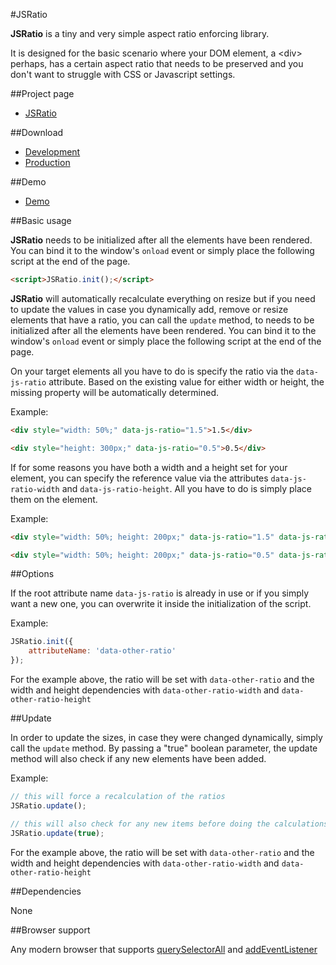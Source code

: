 #JSRatio


**JSRatio** is a tiny and very simple aspect ratio enforcing library.

It is designed for the basic scenario where your DOM element, a &lt;div&gt; perhaps, has a certain aspect ratio that needs to be preserved and you don't want to struggle with CSS or Javascript settings. 

##Project page

- [JSRatio](http://awesomestsite.com/awesomest-projects/js-ratio/)


##Download

- [Development](https://github.com/bbog/JSRatio/blob/master/dist/jsratio.js)
- [Production](https://github.com/bbog/JSRatio/blob/master/dist/jsratio.min.js)


##Demo

- [Demo](http://awesomestsite.com/awesomest-projects/js-ratio/demo/)


##Basic usage

**JSRatio** needs to be initialized after all the elements have been rendered. You can bind it to the window's `onload` event or simply place the following script at the end of the page.


```html
<script>JSRatio.init();</script>
```

**JSRatio** will automatically recalculate everything on resize but if you need to update the values in case you dynamically add, remove or resize elements that have a ratio, you can call the `update` method, to 
needs to be initialized after all the elements have been rendered. You can bind it to the window's `onload` event or simply place the following script at the end of the page.

On your target elements all you have to do is specify the ratio via the `data-js-ratio` attribute. Based on the existing value for either width or height, the missing property will be automatically determined.

Example:

```html
<div style="width: 50%;" data-js-ratio="1.5">1.5</div>

<div style="height: 300px;" data-js-ratio="0.5">0.5</div>
```


If for some reasons you have both a width and a height set for your element, you can specify the reference value via the attributes `data-js-ratio-width` and `data-js-ratio-height`. All you have to do is simply place them on the element.

Example:

```html
<div style="width: 50%; height: 200px;" data-js-ratio="1.5" data-js-ratio-width>1.5</div>

<div style="width: 50%; height: 200px;" data-js-ratio="0.5" data-js-ratio-height>0.5</div>
```


##Options

If the root attribute name `data-js-ratio` is already in use or if you simply want a new one, you can overwrite it inside the initialization of the script.

Example:

```javascript
JSRatio.init({
	attributeName: 'data-other-ratio'
});
```


For the example above, the ratio will be set with `data-other-ratio` and the width and height dependencies with `data-other-ratio-width` and `data-other-ratio-height`


##Update

In order to update the sizes, in case they were changed dynamically, simply call the `update` method. By passing a "true" boolean parameter, the update method will also check if any new elements have been added.

Example:

```javascript
// this will force a recalculation of the ratios
JSRatio.update();

// this will also check for any new items before doing the calculations
JSRatio.update(true);
```

For the example above, the ratio will be set with `data-other-ratio` and the width and height dependencies with `data-other-ratio-width` and `data-other-ratio-height`


##Dependencies

None


##Browser support

Any modern browser that supports [querySelectorAll](http://caniuse.com/#feat=queryselector) and [addEventListener](http://caniuse.com/#feat=addeventlistener)

